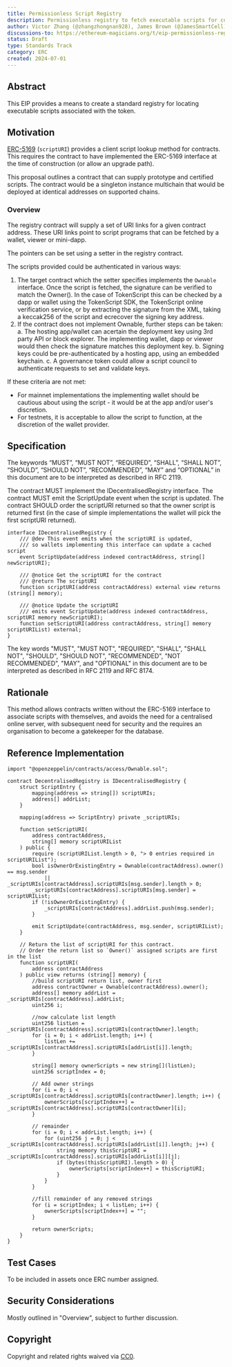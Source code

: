 ```yaml
---
title: Permissionless Script Registry
description: Permissionless registry to fetch executable scripts for contracts
author: Victor Zhang (@zhangzhongnan928), James Brown (@JamesSmartCell)
discussions-to: https://ethereum-magicians.org/t/eip-permissionless-registry
status: Draft
type: Standards Track
category: ERC
created: 2024-07-01
---
```

## Abstract

This EIP provides a means to create a standard registry for locating executable scripts associated with the token.

## Motivation

[ERC-5169](https://github.com/ethereum/ERCs/blob/master/ERCS/erc-5169.md) (`scriptURI`) provides a client script lookup method for contracts. This requires the contract to have implemented the ERC-5169 interface at the time of construction (or allow an upgrade path).

This proposal outlines a contract that can supply prototype and certified scripts. The contract would be a singleton instance multichain that would be deployed at identical addresses on supported chains.

### Overview

The registry contract will supply a set of URI links for a given contract address. These URI links point to script programs that can be fetched by a wallet, viewer or mini-dapp.

The pointers can be set using a setter in the registry contract.

The scripts provided could be authenticated in various ways:

1. The target contract which the setter specifies implements the `Ownable` interface. Once the script is fetched, the signature can be verified to match the Owner(). In the case of TokenScript this can be checked by a dapp or wallet using the TokenScript SDK, the TokenScript online verification service, or by extracting the signature from the XML, taking a keccak256 of the script and ecrecover the signing key address.
2. If the contract does not implement Ownable, further steps can be taken:
 a. The hosting app/wallet can acertain the deployment key using 3rd party API or block explorer. The implementing wallet, dapp or viewer would then check the signature matches this deployment key.
 b. Signing keys could be pre-authenticated by a hosting app, using an embedded keychain.
 c. A governance token could allow a script council to authenticate requests to set and validate keys.

If these criteria are not met:
- For mainnet implementations the implementing wallet should be cautious about using the script - it would be at the app and/or user's discretion.
- For testnets, it is acceptable to allow the script to function, at the discretion of the wallet provider.

## Specification

The keywords “MUST”, “MUST NOT”, “REQUIRED”, “SHALL”, “SHALL NOT”, “SHOULD”, “SHOULD NOT”, “RECOMMENDED”, “MAY” and “OPTIONAL” in this document are to be interpreted as described in RFC 2119.

The contract MUST implement the IDecentralisedRegistry interface.
The contract MUST emit the ScriptUpdate event when the script is updated.
The contract SHOULD order the scriptURI returned so that the owner script is returned first (in the case of simple implementations the wallet will pick the first scriptURI returned).

```solidity
interface IDecentralisedRegistry {
    /// @dev This event emits when the scriptURI is updated, 
    /// so wallets implementing this interface can update a cached script
    event ScriptUpdate(address indexed contractAddress, string[] newScriptURI);

    /// @notice Get the scriptURI for the contract
    /// @return The scriptURI
    function scriptURI(address contractAddress) external view returns (string[] memory);

    /// @notice Update the scriptURI 
    /// emits event ScriptUpdate(address indexed contractAddress, scriptURI memory newScriptURI);
    function setScriptURI(address contractAddress, string[] memory scriptURIList) external;
}
```

The key words "MUST", "MUST NOT", "REQUIRED", "SHALL", "SHALL NOT", "SHOULD", "SHOULD NOT", "RECOMMENDED", "NOT RECOMMENDED", "MAY", and "OPTIONAL" in this document are to be interpreted as described in RFC 2119 and RFC 8174.

## Rationale

This method allows contracts written without the ERC-5169 interface to associate scripts with themselves, and avoids the need for a centralised online server, with subsequent need for security and the requires an organisation to become a gatekeeper for the database.

## Reference Implementation

```solidity
import "@openzeppelin/contracts/access/Ownable.sol";

contract DecentralisedRegistry is IDecentralisedRegistry {
    struct ScriptEntry {
        mapping(address => string[]) scriptURIs;
        address[] addrList;
    }

    mapping(address => ScriptEntry) private _scriptURIs;

    function setScriptURI(
        address contractAddress,
        string[] memory scriptURIList
    ) public {
        require (scriptURIList.length > 0, "> 0 entries required in scriptURIList");
        bool isOwnerOrExistingEntry = Ownable(contractAddress).owner() == msg.sender 
            || _scriptURIs[contractAddress].scriptURIs[msg.sender].length > 0;
        _scriptURIs[contractAddress].scriptURIs[msg.sender] = scriptURIList;
        if (!isOwnerOrExistingEntry) {
            _scriptURIs[contractAddress].addrList.push(msg.sender);
        }
        
        emit ScriptUpdate(contractAddress, msg.sender, scriptURIList);
    }

    // Return the list of scriptURI for this contract.
    // Order the return list so `Owner()` assigned scripts are first in the list
    function scriptURI(
        address contractAddress
    ) public view returns (string[] memory) {
        //build scriptURI return list, owner first
        address contractOwner = Ownable(contractAddress).owner();
        address[] memory addrList = _scriptURIs[contractAddress].addrList;
        uint256 i;

        //now calculate list length
        uint256 listLen = _scriptURIs[contractAddress].scriptURIs[contractOwner].length;
        for (i = 0; i < addrList.length; i++) {
            listLen += _scriptURIs[contractAddress].scriptURIs[addrList[i]].length;
        }

        string[] memory ownerScripts = new string[](listLen);
        uint256 scriptIndex = 0;

        // Add owner strings
        for (i = 0; i < _scriptURIs[contractAddress].scriptURIs[contractOwner].length; i++) {
            ownerScripts[scriptIndex++] = _scriptURIs[contractAddress].scriptURIs[contractOwner][i];
        }

        // remainder
        for (i = 0; i < addrList.length; i++) {
            for (uint256 j = 0; j < _scriptURIs[contractAddress].scriptURIs[addrList[i]].length; j++) {
                string memory thisScriptURI = _scriptURIs[contractAddress].scriptURIs[addrList[i]][j];
                if (bytes(thisScriptURI).length > 0) {
                    ownerScripts[scriptIndex++] = thisScriptURI;
                }
            }
        }

        //fill remainder of any removed strings
        for (i = scriptIndex; i < listLen; i++) {
            ownerScripts[scriptIndex++] = "";
        }

        return ownerScripts;
    }
}
```
## Test Cases

To be included in assets once ERC number assigned.

## Security Considerations

Mostly outlined in "Overview", subject to further discussion.

## Copyright

Copyright and related rights waived via [CC0](../LICENSE.md).